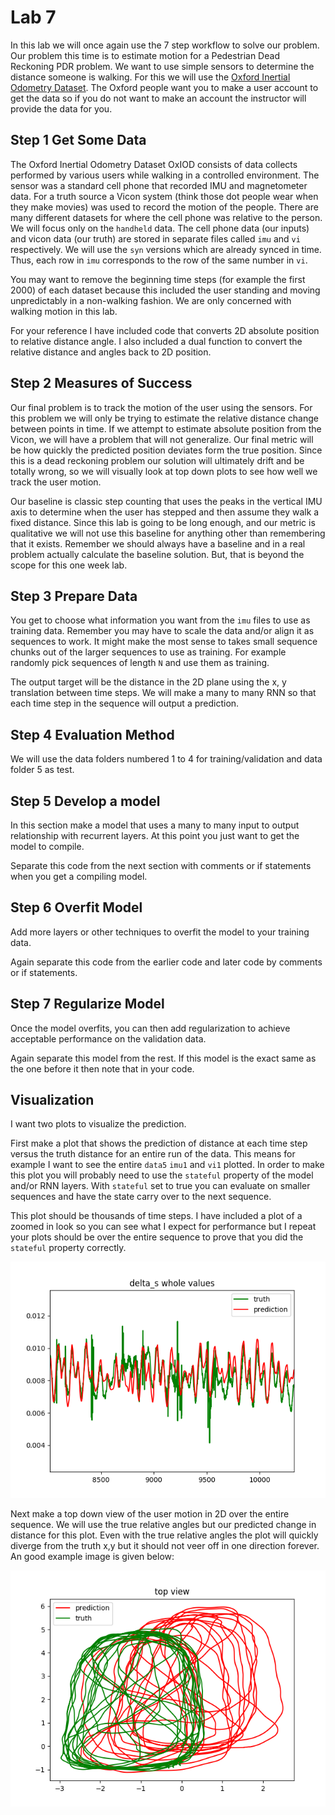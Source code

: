 # Lab 7
In this lab we will once again use the 7 step workflow to solve our problem. Our problem this time is to estimate motion for a Pedestrian Dead Reckoning PDR problem. We want to use simple sensors to determine the distance someone is walking. For this we will use the [Oxford Inertial Odometry Dataset](http://deepio.cs.ox.ac.uk/). The Oxford people want you to make a user account to get the data so if you do not want to make an account the instructor will provide the data for you.

## Step 1 Get Some Data
The Oxford Inertial Odometry Dataset OxIOD consists of data collects performed by various users while walking in a controlled environment. The sensor was a standard cell phone that recorded IMU and magnetometer data. For a truth source a Vicon system (think those dot people wear when they make movies) was used to record the motion of the people. There are many different datasets for where the cell phone was relative to the person. We will focus only on the `handheld` data. The cell phone data (our inputs) and vicon data (our truth) are stored in separate files called `imu` and `vi` respectively. We will use the `syn` versions which are already synced in time. Thus, each row in `imu` corresponds to the row of the same number in `vi`. 

You may want to remove the beginning time steps (for example the first 2000) of each dataset because this included the user standing and moving unpredictably in a non-walking fashion. We are only concerned with walking motion in this lab. 

For your reference I have included code that converts 2D absolute position to relative distance angle. I also included a dual function to convert the relative distance and angles back to 2D position.

## Step 2 Measures of Success
Our final problem is to track the motion of the user using the sensors. For this problem we will only be trying to estimate the relative distance change between points in time. If we attempt to estimate absolute position from the Vicon, we will have a problem that will not generalize. Our final metric will be how quickly the predicted position deviates form the true position. Since this is a dead reckoning problem our solution will ultimately drift and be totally wrong, so we will visually look at top down plots to see how well we track the user motion. 

Our baseline is classic step counting that uses the peaks in the vertical IMU axis to determine when the user has stepped and then assume they walk a fixed distance. Since this lab is going to be long enough, and our metric is qualitative we will not use this baseline for anything other than remembering that it exists. Remember we should always have a baseline and in a real problem actually calculate the baseline solution. But, that is beyond the scope for this one week lab. 

## Step 3 Prepare Data
You get to choose what information you want from the `imu` files to use as training data. Remember you may have to scale the data and/or align it as sequences to work. It might make the most sense to takes small sequence chunks out of the larger sequences to use as training. For example randomly pick sequences of length `N` and use them as training. 

The output target will be the distance in the 2D plane using the x, y translation between time steps. We will make a many to many RNN so that each time step in the sequence will output a prediction. 

## Step 4 Evaluation Method
We will use the data folders numbered 1 to 4 for training/validation and data folder 5 as test. 

## Step 5 Develop a model
In this section make a model that uses a many to many input to output relationship with recurrent layers. At this point you just want to get the model to compile. 

Separate this code from the next section with comments or if statements when you get a compiling model.

## Step 6 Overfit Model
Add more layers or other techniques to overfit the model to your training data. 

Again separate this code from the earlier code and later code by comments or if statements.

## Step 7 Regularize Model
Once the model overfits, you can then add regularization to achieve acceptable performance on the validation data. 

Again separate this model from the rest. If this model is the exact same as the one before it then note that in your code.

## Visualization
I want two plots to visualize the prediction. 

First make a plot that shows the prediction of distance at each time step versus the truth distance for an entire run of the data. This means for example I want to see the entire `data5` `imu1` and `vi1` plotted. In order to make this plot you will probably need to use the `stateful` property of the model and/or RNN layers. With `stateful` set to true you can evaluate on smaller sequences and have the state carry over to the next sequence. 

This plot should be thousands of time steps. I have included a plot of a zoomed in look so you can see what I expect for performance but I repeat your plots should be over the entire sequence to prove that you did the `stateful` property correctly.

![Whole Value Plot](whole_value_delta_s.png "Whole Value Plot")


Next make a top down view of the user motion in 2D over the entire sequence. We will use the true relative angles but our predicted change in distance for this plot. Even with the true relative angles the plot will quickly diverge from the truth x,y but it should not veer off in one direction forever. An good example image is given below:

![Top Down View](top_down_view.png "Top Down View")